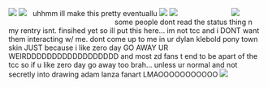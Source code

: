 ![](https://watermelon.crd.co/assets/images/gallery19/e0c02c61.gif?v=58fed03f)
 ‎ ‎ ‎ ‎ ‎ ‎ ‎ ‎ ‎ ‎ ‎ ‎  ‎ ‎ ‎ ‎ ‎ ‎ ‎ ‎ ‎ ‎ ‎ ‎  ‎ ‎ ‎ ‎ ‎ ‎ ‎ ‎ ‎ ‎ ‎ ‎ ‎ ‎ ‎ ‎ ‎ ‎ ‎
 ![](https://komarev.com/ghpvc/?username=soiiux&color=yellow)‎  ‎ ‎
 uhhmm ill make this pretty eventuallu 
![](https://watermelon.crd.co/assets/images/gallery19/e0c02c61.gif?v=58fed03f)
![](https://64.media.tumblr.com/59234d5fa07604a36a4d36bf93bb558f/67a9056589060887-d6/s1280x1920/f7fcf0b9c81aae47520f72cf18a73b1229025b92.jpg) 
⠀⠀⠀⠀⠀⠀⠀⠀⠀⠀![](https://wilardo.crd.co/assets/images/gallery21/6cfc0531.jpg?v=87117d4a)⠀⠀⠀⠀⠀⠀⠀⠀⠀⠀
⠀⠀⠀⠀⠀⠀⠀⠀⠀⠀some people dont read the status thing n my rentry isnt. finsihed yet so ill put this here... im not tcc and i DONT want them interacting w/ me. dont come up to me in ur dylan klebold pony town skin JUST because i like zero day GO AWAY UR WEIRDDDDDDDDDDDDDDDDDD and most zd fans t end to be apart of the tcc so if u like zero day go away too brah... unless ur normal and not secretly into drawing adam lanza fanart LMAOOOOOOOOOOO
 ![](https://hit.yhype.me/github/profile?user_id=161968637)‎ ‎ ‎ ‎ ‎ ‎ ‎ ‎ ‎ ‎  ‎ ‎ ‎ ‎ ‎ ‎ ‎ ‎ ‎ ‎ ‎ ‎ ‎ ‎ ‎ ‎ 
